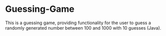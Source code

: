 # Guessing-Game
This is a guessing game, providing functionality for the user to guess a randomly generated number between 100 and 1000 with 10 guesses (Java).
